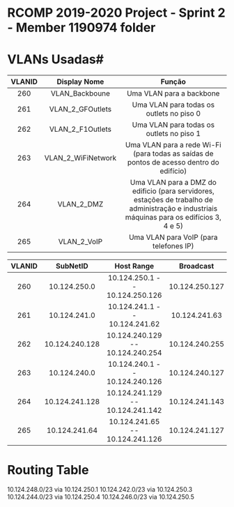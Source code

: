 RCOMP 2019-2020 Project - Sprint 2 - Member 1190974 folder
===========================================

# VLANs Usadas#

| VLANID | Display Nome | Função |
|:----------:|:----------:|:----------:|
|260|VLAN_Backboune|Uma VLAN para a backbone|
|261|VLAN_2_GFOutlets|Uma VLAN para todas os outlets no piso 0|
|262|VLAN_2_F1Outlets|Uma VLAN para todas os outlets no piso 1|
|263|VLAN_2_WiFiNetwork|Uma VLAN para a rede Wi-Fi (para todas as saídas de pontos de acesso dentro do edifício)|
|264|VLAN_2_DMZ|Uma VLAN para a DMZ do edificio (para servidores, estações de trabalho de administração e industriais máquinas para os edifícios 3, 4 e 5)|
|265|VLAN_2_VoIP|Uma VLAN para VoIP (para telefones IP)|



| VLANID | SubNetID | Host Range | Broadcast | Máscaras |
|:----------:|:----------:|:----------:|:----------:|:----------:|
|260|10.124.250.0|10.124.250.1 -- 10.124.250.126|10.124.250.127|255.255.255.128|
|261|10.124.241.0|10.124.241.1 -- 10.124.241.62|10.124.241.63|255.255.255.192|
|262|10.124.240.128|10.124.240.129 -- 10.124.240.254|10.124.240.255| 255.255.255.128 |
|263|10.124.240.0|10.124.240.1 -- 10.124.240.126|10.124.240.127| 255.255.255.128 |
|264|10.124.241.128|10.124.241.129 -- 10.124.241.142|10.124.241.143| 255.255.255.240 |
|265|10.124.241.64|10.124.241.65 -- 10.124.241.126|10.124.241.127| 255.255.255.192 |


# Routing Table #

10.124.248.0/23 via 10.124.250.1
10.124.242.0/23 via 10.124.250.3
10.124.244.0/23 via 10.124.250.4
10.124.246.0/23 via 10.124.250.5